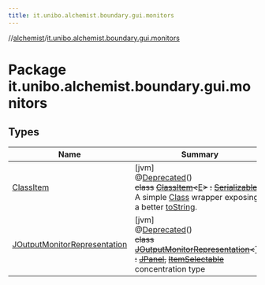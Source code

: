 ```yaml
---
title: it.unibo.alchemist.boundary.gui.monitors
---
```

//[alchemist](../../index.html)/[it.unibo.alchemist.boundary.gui.monitors](index.html)



# Package it.unibo.alchemist.boundary.gui.monitors



## Types


| Name | Summary |
|---|---|
| [ClassItem](-class-item/index.html) | [jvm]<br>@[Deprecated](https://docs.oracle.com/javase/8/docs/api/java/lang/Deprecated.html)()<br>~~class~~ [~~ClassItem~~](-class-item/index.html)~~<~~[E](-class-item/index.html)~~>~~ ~~:~~ [~~Serializable~~](https://docs.oracle.com/javase/8/docs/api/java/io/Serializable.html)<br>A simple [Class](https://docs.oracle.com/javase/8/docs/api/java/lang/Class.html) wrapper exposing a better [toString](https://docs.oracle.com/javase/8/docs/api/java/lang/Object.html#toString--). |
| [JOutputMonitorRepresentation](-j-output-monitor-representation/index.html) | [jvm]<br>@[Deprecated](https://docs.oracle.com/javase/8/docs/api/java/lang/Deprecated.html)()<br>~~class~~ [~~JOutputMonitorRepresentation~~](-j-output-monitor-representation/index.html)~~<~~[T](-j-output-monitor-representation/index.html)~~>~~ ~~:~~ [~~JPanel~~](https://docs.oracle.com/javase/8/docs/api/javax/swing/JPanel.html)~~,~~ [~~ItemSelectable~~](https://docs.oracle.com/javase/8/docs/api/java/awt/ItemSelectable.html)<br>concentration type |

